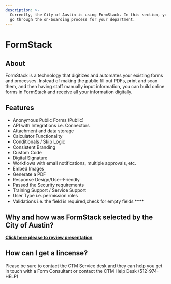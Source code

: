 ```yaml
---
description: >-
  Currently, the City of Austin is using FormStack. In this section,​ you will
  go through the on-boarding process for your department.
---
```


# FormStack

## About

FormStack is a technology that digitizes and automates your existing forms and processes. Instead of making the public fill out PDFs, print and scan them, and then having staff manually input information, you can build online forms in FormStack and receive all your information digitally.

## **Features** 

* Anonymous Public Forms \(Public\) 
* API with Integrations i.e. Connectors 
* Attachment and data storage
* Calculator Functionality 
* Conditionals / Skip Logic
* Consistent Branding 
* Custom Code 
* Digital Signature
* Workflows with email notifications, multiple approvals, etc. 
* Embed Images 
* Generate a PDF 
* Response Design/User-Friendly 
* Passed the Security requirements
* Training Support / Service Support
* User Type i.e. permission roles 
* Validations i.e. the field is required,check for empty fields ****

## **Why and how was FormStack selected by the City of Austin?** 

[**Click here please to review presentation**](https://docs.google.com/presentation/d/e/2PACX-1vQ_SZlJIFEZeSSYx_WwKKbmnnOhk_p3D7LPAyMGvtpCXBrlycSeNdXP6GMpBRGfcWh8MrUIMLrxcNQM/pub?start=false&loop=false&delayms=3000)

## How can I get a lincense? 

Please be sure to contact the CTM Service desk and they can help you get in touch with a Form Consultant or contact the CTM Help Desk \(512-974-HELP\)

